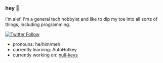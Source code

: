 ### hey 👋
i'm alef. i'm a general tech hobbyist and like to dip my toe into all sorts of things, including programming.

[![Twitter Follow](https://img.shields.io/twitter/follow/alefnull?color=%2300AAFF&label=%40alefnull&logo=twitter&logoColor=%2300AAFF&style=for-the-badge)](https://twitter.com/alefnull?ref_src=twsrc%5Etfw)

- pronouns: he/him/meh
- currently learning: AutoHotkey
- currently working on: [null-keys](https://github.com/alefnull/null-keys)

<!--
- 🔭 I’m currently working on ...
- 🌱 I’m currently learning ...
- 👯 I’m looking to collaborate on ...
- 🤔 I’m looking for help with ...
- 💬 Ask me about ...
- 📫 How to reach me: ...
- 😄 Pronouns: ...
- ⚡ Fun fact: ...
-->
